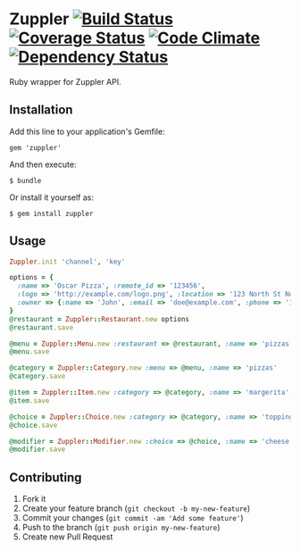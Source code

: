 # Zuppler [![Build Status](https://travis-ci.org/zuppler/zuppler.png?branch=master)](https://travis-ci.org/zuppler/zuppler) [![Coverage Status](https://coveralls.io/repos/zuppler/zuppler/badge.png)](https://coveralls.io/r/zuppler/zuppler) [![Code Climate](https://codeclimate.com/github/zuppler/zuppler.png)](https://codeclimate.com/github/zuppler/zuppler) [![Dependency Status](https://gemnasium.com/zuppler/zuppler.png)](https://gemnasium.com/zuppler/zuppler)

Ruby wrapper for Zuppler API.

## Installation

Add this line to your application's Gemfile:

    gem 'zuppler'

And then execute:

    $ bundle

Or install it yourself as:

    $ gem install zuppler

## Usage


``` ruby
Zuppler.init 'channel', 'key'
```

``` ruby
options = {
  :name => 'Oscar Pizza', :remote_id => '123456',
  :logo => 'http://example.com/logo.png', :location => '123 North St New York',
  :owner => {:name => 'John', :email => 'doe@example.com', :phone => '123-456-789'}
}
@restaurant = Zuppler::Restaurant.new options
@restaurant.save
```

``` ruby
@menu = Zuppler::Menu.new :restaurant => @restaurant, :name => 'pizzas special'
@menu.save
```

``` ruby
@category = Zuppler::Category.new :menu => @menu, :name => 'pizzas'
@category.save
```

``` ruby
@item = Zuppler::Item.new :category => @category, :name => 'margerita', :price => 9.99
@item.save
```

``` ruby
@choice = Zuppler::Choice.new :category => @category, :name => 'toppings'
@choice.save
```

``` ruby
@modifier = Zuppler::Modifier.new :choice => @choice, :name => 'cheese', :price => 0.99
@modifier.save
```

## Contributing

1. Fork it
2. Create your feature branch (`git checkout -b my-new-feature`)
3. Commit your changes (`git commit -am 'Add some feature'`)
4. Push to the branch (`git push origin my-new-feature`)
5. Create new Pull Request
